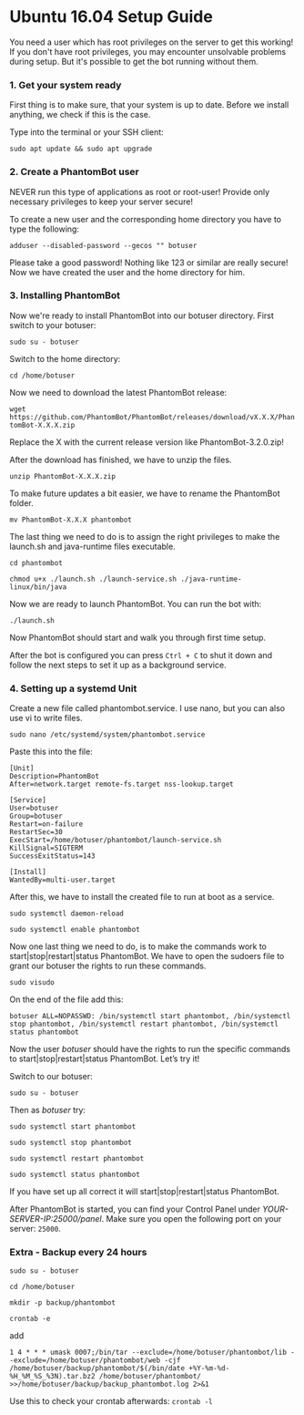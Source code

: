 # Ubuntu 16.04 Setup Guide

You need a user which has root privileges on the server to get this working! If you don't have root privileges, you may encounter unsolvable problems during setup. But it's possible to get the bot running without them.

### 1. Get your system ready

First thing is to make sure, that your system is up to date. Before we install anything, we check if this is the case.

Type into the terminal or your SSH client:

`sudo apt update && sudo apt upgrade`

### 2. Create a PhantomBot user

NEVER run this type of applications as root or root-user! Provide only necessary privileges to keep your server secure!

To create a new user and the corresponding home directory you have to type the following:

`adduser --disabled-password --gecos "" botuser`

Please take a good password! Nothing like 123 or similar are really secure!
Now we have created the user and the home directory for him.

### 3. Installing PhantomBot

Now we're ready to install PhantomBot into our botuser directory. First switch to your botuser:

`sudo su - botuser`

Switch to the home directory:

`cd /home/botuser`

Now we need to download the latest PhantomBot release:

`wget https://github.com/PhantomBot/PhantomBot/releases/download/vX.X.X/PhantomBot-X.X.X.zip`

Replace the X with the current release version like PhantomBot-3.2.0.zip!

After the download has finished, we have to unzip the files.

`unzip PhantomBot-X.X.X.zip`

To make future updates a bit easier, we have to rename the PhantomBot folder.

`mv PhantomBot-X.X.X phantombot`

The last thing we need to do is to assign the right privileges to make the launch.sh and java-runtime files executable.

`cd phantombot`

`chmod u+x ./launch.sh ./launch-service.sh ./java-runtime-linux/bin/java`

Now we are ready to launch PhantomBot. You can run the bot with:

`./launch.sh`

Now PhantomBot should start and walk you through first time setup.

After the bot is configured you can press `Ctrl + C` to shut it down and follow the next steps to set it up as a background service.

### 4. Setting up a systemd Unit

Create a new file called phantombot.service. I use nano, but you can also use vi to write files.

`sudo nano /etc/systemd/system/phantombot.service`

Paste this into the file:
```
[Unit]
Description=PhantomBot
After=network.target remote-fs.target nss-lookup.target

[Service]
User=botuser
Group=botuser
Restart=on-failure
RestartSec=30
ExecStart=/home/botuser/phantombot/launch-service.sh
KillSignal=SIGTERM
SuccessExitStatus=143

[Install]
WantedBy=multi-user.target
```
After this, we have to install the created file to run at boot as a service.

`sudo systemctl daemon-reload`

`sudo systemctl enable phantombot`

Now one last thing we need to do, is to make the commands work to start|stop|restart|status PhantomBot. We have to open the sudoers file to grant our botuser the rights to run these commands.

`sudo visudo`

On the end of the file add this:

`botuser ALL=NOPASSWD: /bin/systemctl start phantombot, /bin/systemctl stop phantombot, /bin/systemctl restart phantombot, /bin/systemctl status phantombot`

Now the user *botuser* should have the rights to run the specific commands to start|stop|restart|status PhantomBot. Let’s try it!

Switch to our botuser:

`sudo su - botuser`

Then as *botuser* try:

`sudo systemctl start phantombot`

`sudo systemctl stop phantombot`

`sudo systemctl restart phantombot`

`sudo systemctl status phantombot`

If you have set up all correct it will start|stop|restart|status PhantomBot.

After PhantomBot is started, you can find your Control Panel under *YOUR-SERVER-IP:25000/panel*.
Make sure you open the following port on your server: `25000`.

### Extra - Backup every 24 hours

`sudo su - botuser`

`cd /home/botuser`

`mkdir -p backup/phantombot`

`crontab -e`

add
```
1 4 * * * umask 0007;/bin/tar --exclude=/home/botuser/phantombot/lib --exclude=/home/botuser/phantombot/web -cjf /home/botuser/backup/phantombot/$(/bin/date +%Y-%m-%d-%H_%M_%S_%3N).tar.bz2 /home/botuser/phantombot/ >>/home/botuser/backup/backup_phantombot.log 2>&1
```
Use this to check your crontab afterwards:
`crontab -l`
